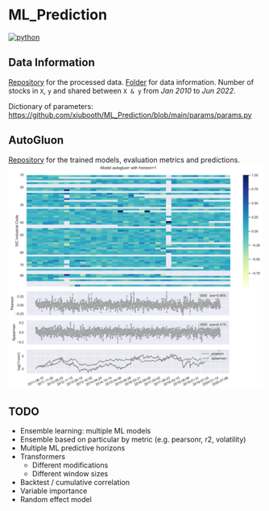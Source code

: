 # ML_Prediction
<p align="left">
    <a href="https://www.python.org/">
        <img src="https://img.shields.io/badge/python-v3-brightgreen.svg"
            alt="python"></a> &nbsp;
</p>

## Data Information
<a href="https://drive.google.com/drive/folders/1zTstEjVfHdTy9NceaAKjjqXkIUiHdzAo?usp=sharing" target="_blank">Repository</a> for the processed data. <a href="https://drive.google.com/drive/folders/1eOXBtTcMw2lJvcpGtjyBni4qC6K1zaE9?usp=sharing" target="_blank">Folder</a> for data information. Number of stocks in `X`, `y` and shared between `X & y` from *Jan 2010* to *Jun 2022*.

[//]: # (![alt text]&#40;./__resources__/count.jpg?raw=true "Title"&#41;)

Dictionary of parameters: https://github.com/xiubooth/ML_Prediction/blob/main/params/params.py

## AutoGluon
<a href="https://drive.google.com/drive/folders/1eY4yBGFdcVbqcNYVAXP9mTcUOXxWZFU2?usp=sharing" target="_blank">Repository</a> for the trained models, evaluation metrics and predictions. 
![alt text](./__resources__/autogluon.jpg?raw=true "Title")

## TODO
- Ensemble learning: multiple ML models
- Ensemble based on particular by metric (e.g. pearsonr, r2, volatility)
- Multiple ML predictive horizons
- Transformers 
  - Different modifications
  - Different window sizes
- Backtest / cumulative correlation
- Variable importance
- Random effect model

